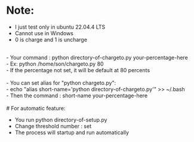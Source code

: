 #   Note:
- I just test only in ubuntu 22.04.4 LTS<br>
- Cannot use in Windows <br>
- 0 is charge and 1 is uncharge <br>
<br>
- Your command : python directory-of-chargeto.py your-percentage-here <br>
- Ex: python /home/son/chargeto.py 80<br>
- If the percentage not set, it will be default at 80 percents<br>
<br>
- You can set alias for "python chargeto.py": <br>
- echo "alias short-name='python directory-of-chargeto.py'" >> ~/.bash <br>
- Then the command : short-name your-percentage-here <br>
<br>
#    For automatic feature: 

- You run python directory-of-setup.py
- Change threshold number : set <new-number>
- The process will startup and run automatically
